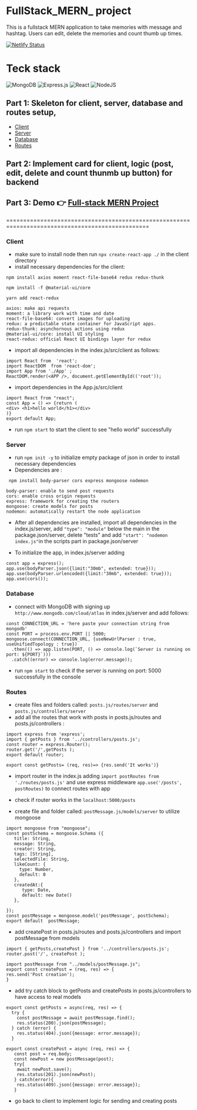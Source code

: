# FullStack_MERN_ project
This is a fullstack MERN application to take memories with message and hashtag. Users can edit, delete the memories and count thumb up times. 

[![Netlify Status](https://api.netlify.com/api/v1/badges/eb3979f2-63a6-432b-bd5c-6ba7b1982d23/deploy-status)](https://app.netlify.com/sites/memories-fullstackapp/deploys)



# Teck stack 
![MongoDB](https://img.shields.io/badge/MongoDB-%234ea94b.svg?style=for-the-badge&logo=mongodb&logoColor=white) ![Express.js](https://img.shields.io/badge/express.js-%23404d59.svg?style=for-the-badge&logo=express&logoColor=%2361DAFB)
![React](https://img.shields.io/badge/React-20232A?style=for-the-badge&logo=react&logoColor=61DAFB) 
![NodeJS](https://img.shields.io/badge/Node.js-43853D?style=for-the-badge&logo=node.js&logoColor=white)

## Part 1:  Skeleton for client, server, database and routes setup, 

- [Client](#client)
- [Server](#server)
- [Database](#database)
- [Routes](#routes)

## Part 2: Implement card for client, logic (post, edit, delete and count thunmb up button) for backend
## Part 3: Demo 👉 [Full-stack MERN Project](https://memories-fullstackapp.netlify.app/)


================================================================================================
### Client

- make sure to install node then run `npx create-react-app ./` in the client directory
- install necessary dependencies for the client:  

`npm install axios moment react-file-base64 redux redux-thunk`

`npm install -f @material-ui/core`

`yarn add react-redux`

```
axios: make api requests
moment: a library work with time and date
react-file-base64: convert images for uploading
redux: a predictable state container for JavaScript apps.
redux-thunk: asynchornous actions using redux 
@material-ui/core: install UI styling
react-redux: official React UI bindings layer for redux
```
- import all dependencies in the index.js/src/client as follows: 
``` 
import React from  'react';
import ReactDOM  from 'react-dom';
import App from './App' ; 
ReactDOM.render(<APP />, document.getElementById(('root'));  
```
- import dependencies in the App.js/src/client
```
import React from "react";
const App = () => {return (
<div> <h1>hello world</h1></div>
)}
export default App;  
```
- run `npm start` to start the client to see "hello world" successfully
### Server

- run `npm init -y` to initialize empty package of json in order to install necessary dependencies
- Dependencies are : 

` npm install body-parser cors express mongoose nodemon`
```
body-parser: enable to send post requests
cors: enable cross origin requests 
express: framework for creating the routers
mongoose: create models for posts
nodemon: automatically restart the node application 
```
- After all dependencies are installed, import all dependencies in the index.js/server, add `"type": "module"` below the main in the package.json/server, delete "tests" and add `"start": "nodemon index.js"`in the scripts part in package.json/server
 
- To initialize the app, in index.js/server adding 
```
const app = express();
app.use(bodyParser.json({limit:"30mb", extended: true})); 
app.use(bodyParser.urlencoded({limit:"30mb", extended: true})); 
app.use(cors()); 
```

### Database

- connect with MongoDB with signing up `http://www.mongodb.com/cloud/atlas` in index.js/server and add follows:
```
const CONNECTION_URL = 'here paste your connection string from mongodb'
const PORT = process.env.PORT || 5000; 
mongoose.connect(CONNECTION_URL, {useNewUrlParser : true, useUnifiedTopology : true})
  .then(() => app.listen(PORT, () => console.log(`Server is running on port: ${PORT}`)))
  .catch((error) => console.log(error.message)); 
```
- run `npm start` to check if the server is running on port: 5000 successfully in the console 

### Routes
- create files and folders called: `posts.js/routes/server` and `posts.js/controllers/server`
- add all the routes that work with posts in posts.js/routes and posts.js/controllers : 
```
import express from 'express';
import { getPosts } from '../controllers/posts.js';
const router = express.Router(); 
router.get('/',getPosts );
export default router; 
```
```
export const getPosts= (req, res)=> {res.send('It works')}
```
- import router in the index.js adding `import postRoutes from './routes/posts.js'` and use express middleware `app.use('/posts', postRoutes)` to connect routes with app 
- check if router works in the `localhost:5000/posts`

- create file and folder called: `postMessage.js/models/server` to utilize mongoose
```
import mongoose from "mongoose";
const postSchema = mongoose.Schema ({
   title: String,
   message: String,
   creator: String,
   tags: [String],
   selectedFile: String,
   likeCount: {
     type: Number,
     default: 0
   }, 
   createdAt:{
      type: Date,
      default: new Date()
   },

}); 
const postMessage = mongoose.model('postMessage', postSchema);
export default  postMessage; 
``` 
- add createPost in posts.js/routes and posts.js/controllers and import postMessage from models
```
import { getPosts,createPost } from '../controllers/posts.js';
router.post('/', createPost );
```
```
import postMessage from "../models/postMessage.js";
export const createPost = (req, res) => {
res.send('Post creation'); 
}
```

- add try catch block to getPosts and createPosts in posts.js/controllers to have access to real models 
```
export const getPosts = async(req, res) => {
  try {
    const postMessage = await postMessage.find();
    res.status(200).json(postMessage);
  } catch (error) {
    res.status(404).json({message: error.message}); 
  }
  
export const createPost = async (req, res) => {
   const post = req.body; 
   const newPost = new postMessage(post);
   try{
    await newPost.save(); 
    res.status(201).json(newPost);  
   } catch(error){
    res.status(409).json({message: error.message}); 
   }
```
- go back to client to implement logic for sending and creating posts 



